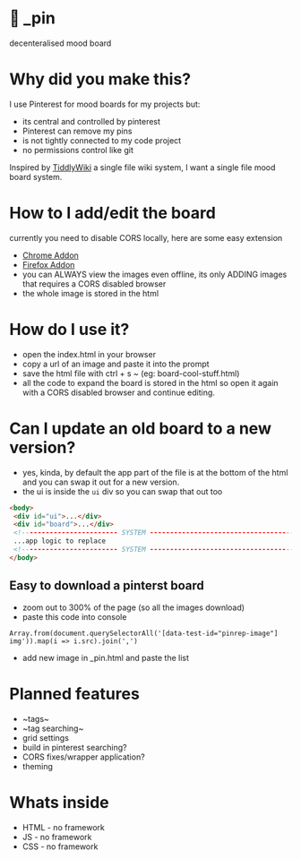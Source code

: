 # 🌄 _pin 
decenteralised mood board

# Why did you make this?
I use Pinterest for mood boards for my projects but:
- its central and controlled by pinterest
- Pinterest can remove my pins
- is not tightly connected to my code project
- no permissions control like git

Inspired by [TiddlyWiki](https://tiddlywiki.com/) a single file wiki system, I want a single file mood board system.

# How to I add/edit the board
currently you need to disable CORS locally, here are some easy extension
- [Chrome Addon](https://chrome.google.com/webstore/detail/easy-cors/gcdaaelgdlicnnichhholnoagafangej)
- [Firefox Addon](https://addons.mozilla.org/en-US/firefox/addon/cors-everywhere/)
- you can ALWAYS view the images even offline, its only ADDING images that requires a CORS disabled browser
- the whole image is stored in the html

# How do I use it?
- open the index.html in your browser
- copy a url of an image and paste it into the prompt
- save the html file with ctrl + s ~ (eg: board-cool-stuff.html)
- all the code to expand the board is stored in the html so open it again with a CORS disabled browser and continue editing.

# Can I update an old board to a new version?
- yes, kinda, by default the app part of the file is at the bottom of the html and you can swap it out for a new version.
- the ui is inside the `ui` div so you can swap that out too

```html
<body>
 <div id="ui">...</div>
 <div id="board">...</div>
 <!------------------------ SYSTEM ------------------------------------>
 ...app logic to replace
 <!------------------------ SYSTEM ------------------------------------>
</body>
```

## Easy to download a pinterst board
- zoom out to 300% of the page (so all the images download)
- paste this code into console
```
Array.from(document.querySelectorAll('[data-test-id="pinrep-image"] img')).map(i => i.src).join(',') 
```
- add new image in _pin.html and paste the list

# Planned features
- ~tags~
- ~tag searching~
- grid settings
- build in pinterest searching?
- CORS fixes/wrapper application?
- theming

# Whats inside
- HTML - no framework
- JS - no framework
- CSS - no framework
